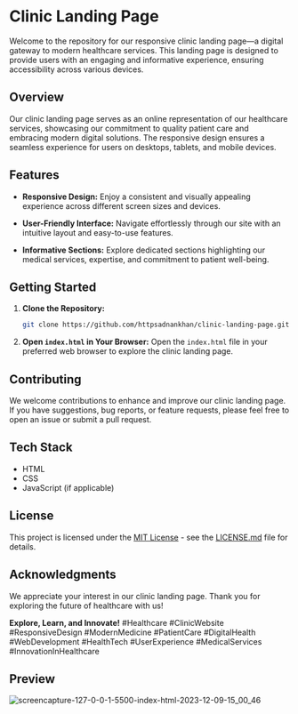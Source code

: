 # Clinic Landing Page

Welcome to the repository for our responsive clinic landing page—a digital gateway to modern healthcare services. This landing page is designed to provide users with an engaging and informative experience, ensuring accessibility across various devices.

## Overview

Our clinic landing page serves as an online representation of our healthcare services, showcasing our commitment to quality patient care and embracing modern digital solutions. The responsive design ensures a seamless experience for users on desktops, tablets, and mobile devices.

## Features

- **Responsive Design:** Enjoy a consistent and visually appealing experience across different screen sizes and devices.

- **User-Friendly Interface:** Navigate effortlessly through our site with an intuitive layout and easy-to-use features.

- **Informative Sections:** Explore dedicated sections highlighting our medical services, expertise, and commitment to patient well-being.

## Getting Started

1. **Clone the Repository:**
   ```bash
   git clone https://github.com/httpsadnankhan/clinic-landing-page.git
   ```

2. **Open `index.html` in Your Browser:**
   Open the `index.html` file in your preferred web browser to explore the clinic landing page.

## Contributing

We welcome contributions to enhance and improve our clinic landing page. If you have suggestions, bug reports, or feature requests, please feel free to open an issue or submit a pull request.

## Tech Stack

- HTML
- CSS
- JavaScript (if applicable)

## License

This project is licensed under the [MIT License](LICENSE.md) - see the [LICENSE.md](LICENSE.md) file for details.

## Acknowledgments

We appreciate your interest in our clinic landing page. Thank you for exploring the future of healthcare with us!

**Explore, Learn, and Innovate!** #Healthcare #ClinicWebsite #ResponsiveDesign #ModernMedicine #PatientCare #DigitalHealth #WebDevelopment #HealthTech #UserExperience #MedicalServices #InnovationInHealthcare

## Preview
![screencapture-127-0-0-1-5500-index-html-2023-12-09-15_00_46](https://github.com/httpsadnankhan/clinic-landing-page/assets/120323286/8be927c0-de06-4999-bf99-ba09268b79a6)
